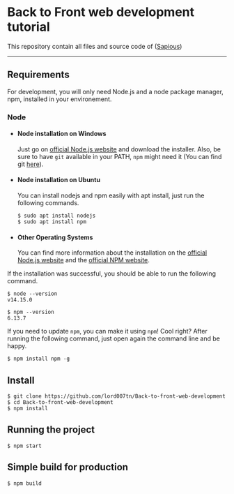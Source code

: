 # Back to Front web development tutorial

This repository contain all files and source code of ([Sapious](https://www.youtube.com/channel/UCkNAROzX8VtFpUVmx4f5WvA))

---
## Requirements

For development, you will only need Node.js and a node package manager, npm, installed in your environement.

### Node
- #### Node installation on Windows

  Just go on [official Node.js website](https://nodejs.org/) and download the installer.
Also, be sure to have `git` available in your PATH, `npm` might need it (You can find git [here](https://git-scm.com/)).

- #### Node installation on Ubuntu

  You can install nodejs and npm easily with apt install, just run the following commands.

      $ sudo apt install nodejs
      $ sudo apt install npm

- #### Other Operating Systems
  You can find more information about the installation on the [official Node.js website](https://nodejs.org/) and the [official NPM website](https://npmjs.org/).

If the installation was successful, you should be able to run the following command.

    $ node --version
    v14.15.0

    $ npm --version
    6.13.7

If you need to update `npm`, you can make it using `npm`! Cool right? After running the following command, just open again the command line and be happy.

    $ npm install npm -g

###
## Install

    $ git clone https://github.com/lord007tn/Back-to-front-web-development
    $ cd Back-to-front-web-development
    $ npm install

## Running the project

    $ npm start

## Simple build for production

    $ npm build